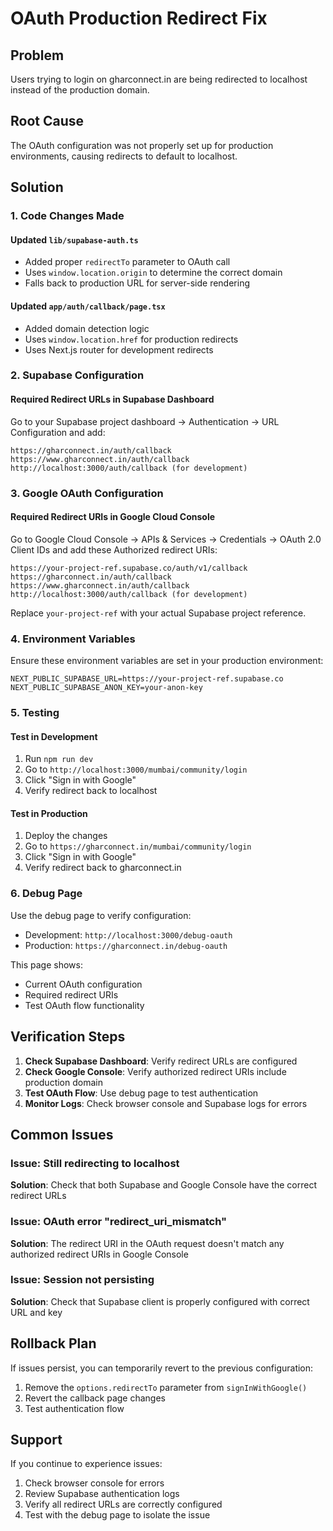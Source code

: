 # OAuth Production Redirect Fix

## Problem
Users trying to login on gharconnect.in are being redirected to localhost instead of the production domain.

## Root Cause
The OAuth configuration was not properly set up for production environments, causing redirects to default to localhost.

## Solution

### 1. Code Changes Made

#### Updated `lib/supabase-auth.ts`
- Added proper `redirectTo` parameter to OAuth call
- Uses `window.location.origin` to determine the correct domain
- Falls back to production URL for server-side rendering

#### Updated `app/auth/callback/page.tsx`
- Added domain detection logic
- Uses `window.location.href` for production redirects
- Uses Next.js router for development redirects

### 2. Supabase Configuration

#### Required Redirect URLs in Supabase Dashboard
Go to your Supabase project dashboard → Authentication → URL Configuration and add:

```
https://gharconnect.in/auth/callback
https://www.gharconnect.in/auth/callback
http://localhost:3000/auth/callback (for development)
```

### 3. Google OAuth Configuration

#### Required Redirect URIs in Google Cloud Console
Go to Google Cloud Console → APIs & Services → Credentials → OAuth 2.0 Client IDs and add these Authorized redirect URIs:

```
https://your-project-ref.supabase.co/auth/v1/callback
https://gharconnect.in/auth/callback
https://www.gharconnect.in/auth/callback
http://localhost:3000/auth/callback (for development)
```

Replace `your-project-ref` with your actual Supabase project reference.

### 4. Environment Variables

Ensure these environment variables are set in your production environment:

```env
NEXT_PUBLIC_SUPABASE_URL=https://your-project-ref.supabase.co
NEXT_PUBLIC_SUPABASE_ANON_KEY=your-anon-key
```

### 5. Testing

#### Test in Development
1. Run `npm run dev`
2. Go to `http://localhost:3000/mumbai/community/login`
3. Click "Sign in with Google"
4. Verify redirect back to localhost

#### Test in Production
1. Deploy the changes
2. Go to `https://gharconnect.in/mumbai/community/login`
3. Click "Sign in with Google"
4. Verify redirect back to gharconnect.in

### 6. Debug Page

Use the debug page to verify configuration:
- Development: `http://localhost:3000/debug-oauth`
- Production: `https://gharconnect.in/debug-oauth`

This page shows:
- Current OAuth configuration
- Required redirect URIs
- Test OAuth flow functionality

## Verification Steps

1. **Check Supabase Dashboard**: Verify redirect URLs are configured
2. **Check Google Console**: Verify authorized redirect URIs include production domain
3. **Test OAuth Flow**: Use debug page to test authentication
4. **Monitor Logs**: Check browser console and Supabase logs for errors

## Common Issues

### Issue: Still redirecting to localhost
**Solution**: Check that both Supabase and Google Console have the correct redirect URLs

### Issue: OAuth error "redirect_uri_mismatch"
**Solution**: The redirect URI in the OAuth request doesn't match any authorized redirect URIs in Google Console

### Issue: Session not persisting
**Solution**: Check that Supabase client is properly configured with correct URL and key

## Rollback Plan

If issues persist, you can temporarily revert to the previous configuration:

1. Remove the `options.redirectTo` parameter from `signInWithGoogle()`
2. Revert the callback page changes
3. Test authentication flow

## Support

If you continue to experience issues:
1. Check browser console for errors
2. Review Supabase authentication logs
3. Verify all redirect URLs are correctly configured
4. Test with the debug page to isolate the issue 